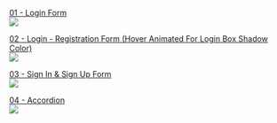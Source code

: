   <a href="https://github.com/ErenAydogan/HTML-CSS-JS/tree/main/01%20-%20Login%20Form">01 - Login Form</a><br>
  <img src="https://github.com/ErenAydogan/HTML-CSS-JS/assets/103932990/6667cceb-cf65-475c-af77-b3766fd4089e"><br>
  
  <a href="https://github.com/ErenAydogan/HTML-CSS-JS/tree/main/02%20-%20Login%20-%20Registration%20Form">02 - Login - Registration Form (Hover Animated For Login Box Shadow Color)</a><br>
  <img src="https://github.com/ErenAydogan/HTML-CSS-JS/assets/103932990/f8ba5065-9648-41fd-83e5-5cfad3ffcde9"><br>

  
  <a href="https://github.com/ErenAydogan/HTML-CSS-JS/tree/main/03%20-%20Sign%20In%20%26%20Sign%20Up%20Form">03 - Sign In & Sign Up Form</a><br>
  <img src="https://github.com/ErenAydogan/HTML-CSS-JS/assets/103932990/458fa227-ca33-4d0b-8f14-b807e6dc54b3"><br>
    
  <a href="https://github.com/ErenAydogan/HTML-CSS-JS/tree/main/04%20-%20Accordion">04 - Accordion</a><br>
  <img src="https://github.com/ErenAydogan/HTML-CSS-JS/assets/103932990/01d8fca2-65ed-46bf-8cac-c39f8a21473d"><br>
